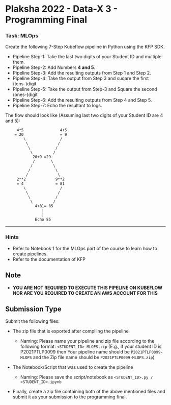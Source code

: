 # Plaksha 2022 - Data-X 3 - Programming Final

### Task: MLOps

Create the following 7-Step Kubeflow pipeline in Python using the KFP SDK.

- Pipeline Step-1: Take the last two digits of your Student ID and multiple them.
- Pipeline Step-2: Add Numbers **4 and 5**.
- Pipeline Step-3: Add the resulting outputs from Step 1 and Step 2.
- Pipeline Step-4: Take the output from Step 3 and suqare the first (tens-)digit
- Pipeline Step-5: Take the output from Step-3 and Square the second (ones-)digit
- Pipeline Step-6: Add the resulting outputs from Step 4 and Step 5.
- Pipeline Step-7: Echo the resultant to logs.


The flow should look like (Assuming last two digits of your Student ID are 4 and 5):

         4*5                4+5
        = 20                = 9
            \               /
             \             /
              \           / 
               \         /
                20+9 =29
                /       \
               /         \
              /           \
             /             \
         2**2             9**2 
         = 4              = 81
            \               /
             \             /
              \           / 
               \         /
                 4+81= 85
                    |
                    |
                 Echo 85



---

### Hints 
- Refer to Notebook 1 for the MLOps part of the course to learn how to create pipelines.
- Refer to the documentation of KFP

## Note
- **YOU ARE NOT REQUIRED TO EXECUTE THIS PIPELINE ON KUBEFLOW NOR ARE YOU REQUIRED TO CREATE AN AWS ACCOUNT FOR THIS**

## Submission Type
Submit the following files:
- The zip file that is exported after compiling the pipeline
  - Naming: Please name your pipeline and zip file according to the following format: `<STUDENT_ID>-MLOPS.zip` (E.g., if your student ID is P2021PTLP0099 then Your pipeline name should be `P2021PTLP0099-MLOPS` and the Zip file name should be `P2021PTLP0099-MLOPS.zip`)
- The Notebook/Script that was used to create the pipeline
  - Naming: Please save the script/notebook as `<STUDENT_ID>.py / <STUDENT_ID>.ipynb`
  
- Finally, create a zip file containing both of the above mentioned files and submit it as your submission to the programming final.
